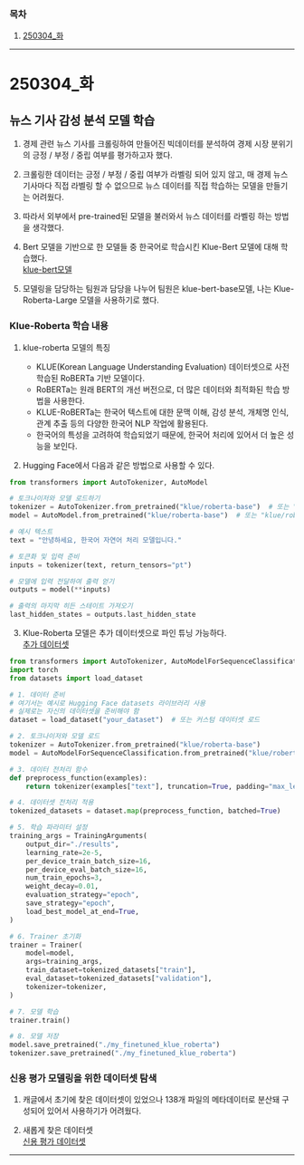 ### 목차
1. [250304_화](#250304_화)
---
# 250304_화

## 뉴스 기사 감성 분석 모델 학습

1. 경제 관련 뉴스 기사를 크롤링하여 만들어진 빅데이터를 분석하여 경제 시장 분위기의 긍정 /  부정 / 중립 여부를 평가하고자 했다.

2. 크롤링한 데이터는 긍정 / 부정 / 중립 여부가 라벨링 되어 있지 않고, 매 경제 뉴스 기사마다 직접 라벨링 할 수 없으므로 뉴스 데이터를 직접 학습하는 모델을 만들기는 어려웠다.

3. 따라서 외부에서 pre-trained된 모델을 불러와서 뉴스 데이터를 라벨링 하는 방법을 생각했다.

4. Bert 모델을 기반으로 한 모델들 중 한국어로 학습시킨 Klue-Bert 모델에 대해 학습했다. </br>
[klue-bert모델](https://huggingface.co/klue)

5. 모델링을 담당하는 팀원과 담당을 나누어 팀원은 klue-bert-base모델, 나는 Klue-Roberta-Large 모델을 사용하기로 했다.

### Klue-Roberta 학습 내용

1. klue-roberta 모델의 특징
    - KLUE(Korean Language Understanding Evaluation) 데이터셋으로 사전 학습된 RoBERTa 기반 모델이다.
    - RoBERTa는 원래 BERT의 개선 버전으로, 더 많은 데이터와 최적화된 학습 방법을 사용한다.
    - KLUE-RoBERTa는 한국어 텍스트에 대한 문맥 이해, 감성 분석, 개체명 인식, 관계 추출 등의 다양한 한국어 NLP 작업에 활용된다.
    - 한국어의 특성을 고려하여 학습되었기 때문에, 한국어 처리에 있어서 더 높은 성능을 보인다.

2. Hugging Face에서 다음과 같은 방법으로 사용할 수 있다.
```python
from transformers import AutoTokenizer, AutoModel

# 토크나이저와 모델 로드하기
tokenizer = AutoTokenizer.from_pretrained("klue/roberta-base")  # 또는 "klue/roberta-large"
model = AutoModel.from_pretrained("klue/roberta-base")  # 또는 "klue/roberta-large"

# 예시 텍스트
text = "안녕하세요, 한국어 자연어 처리 모델입니다."

# 토큰화 및 입력 준비
inputs = tokenizer(text, return_tensors="pt")

# 모델에 입력 전달하여 출력 얻기
outputs = model(**inputs)

# 출력의 마지막 히든 스테이트 가져오기
last_hidden_states = outputs.last_hidden_state
```

3. Klue-Roberta 모델은 추가 데이터셋으로 파인 튜닝 가능하다.</br>
[추가 데이터셋](https://github.com/ukairia777/finance_sentiment_corpus/blob/main/finance_data.csv)

```python 
from transformers import AutoTokenizer, AutoModelForSequenceClassification, Trainer, TrainingArguments
import torch
from datasets import load_dataset

# 1. 데이터 준비
# 여기서는 예시로 Hugging Face datasets 라이브러리 사용
# 실제로는 자신의 데이터셋을 준비해야 함
dataset = load_dataset("your_dataset")  # 또는 커스텀 데이터셋 로드

# 2. 토크나이저와 모델 로드
tokenizer = AutoTokenizer.from_pretrained("klue/roberta-base")
model = AutoModelForSequenceClassification.from_pretrained("klue/roberta-base", num_labels=len(dataset["train"].features["label"].names))

# 3. 데이터 전처리 함수
def preprocess_function(examples):
    return tokenizer(examples["text"], truncation=True, padding="max_length", max_length=128)

# 4. 데이터셋 전처리 적용
tokenized_datasets = dataset.map(preprocess_function, batched=True)

# 5. 학습 파라미터 설정
training_args = TrainingArguments(
    output_dir="./results",
    learning_rate=2e-5,
    per_device_train_batch_size=16,
    per_device_eval_batch_size=16,
    num_train_epochs=3,
    weight_decay=0.01,
    evaluation_strategy="epoch",
    save_strategy="epoch",
    load_best_model_at_end=True,
)

# 6. Trainer 초기화
trainer = Trainer(
    model=model,
    args=training_args,
    train_dataset=tokenized_datasets["train"],
    eval_dataset=tokenized_datasets["validation"],
    tokenizer=tokenizer,
)

# 7. 모델 학습
trainer.train()

# 8. 모델 저장
model.save_pretrained("./my_finetuned_klue_roberta")
tokenizer.save_pretrained("./my_finetuned_klue_roberta")
```

### 신용 평가 모델링을 위한 데이터셋 탐색

1. 캐글에서 초기에 찾은 데이터셋이 있었으나 138개 파일의 메타데이터로 분산돼 구성되어 있어서 사용하기가 어려웠다.

2. 새롭게 찾은 데이터셋</br>
[신용 평가 데이터셋](https://www.kaggle.com/datasets/ajay1735/hmeq-data)
---

